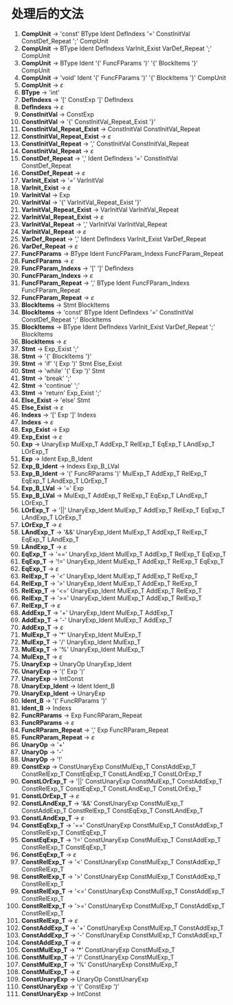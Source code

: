 # 处理后的文法

1. **CompUnit** → 'const' BType Ident DefIndexs '=' ConstInitVal ConstDef_Repeat ';' CompUnit
1. **CompUnit** → BType Ident DefIndexs VarInit_Exist VarDef_Repeat ';' CompUnit
1. **CompUnit** → BType Ident '(' FuncFParams ')' '{' BlockItems '}' CompUnit
1. **CompUnit** → 'void' Ident '(' FuncFParams ')' '{' BlockItems '}' CompUnit
1. **CompUnit** → $\varepsilon$
1. **BType** → 'int'
1. **DefIndexs** → '[' ConstExp ']' DefIndexs
1. **DefIndexs** → $\varepsilon$
1. **ConstInitVal** → ConstExp
1. **ConstInitVal** → '{' ConstInitVal_Repeat_Exist '}'
1. **ConstInitVal_Repeat_Exist** → ConstInitVal ConstInitVal_Repeat
1. **ConstInitVal_Repeat_Exist** → $\varepsilon$
1. **ConstInitVal_Repeat** → ',' ConstInitVal ConstInitVal_Repeat
1. **ConstInitVal_Repeat** → $\varepsilon$
1. **ConstDef_Repeat** → ',' Ident DefIndexs '=' ConstInitVal ConstDef_Repeat
1. **ConstDef_Repeat** → $\varepsilon$
1. **VarInit_Exist** → '=' VarInitVal
1. **VarInit_Exist** → $\varepsilon$
1. **VarInitVal** → Exp
1. **VarInitVal** → '{' VarInitVal_Repeat_Exist '}'
1. **VarInitVal_Repeat_Exist** → VarInitVal VarInitVal_Repeat
1. **VarInitVal_Repeat_Exist** → $\varepsilon$
1. **VarInitVal_Repeat** → ',' VarInitVal VarInitVal_Repeat
1. **VarInitVal_Repeat** → $\varepsilon$
1. **VarDef_Repeat** → ',' Ident DefIndexs VarInit_Exist VarDef_Repeat
1. **VarDef_Repeat** → $\varepsilon$
1. **FuncFParams** → BType Ident FuncFParam_Indexs FuncFParam_Repeat
1. **FuncFParams** → $\varepsilon$
1. **FuncFParam_Indexs** → '[' ']' DefIndexs
1. **FuncFParam_Indexs** → $\varepsilon$
1. **FuncFParam_Repeat** → ',' BType Ident FuncFParam_Indexs FuncFParam_Repeat
1. **FuncFParam_Repeat** → $\varepsilon$
1. **BlockItems** → Stmt BlockItems
1. **BlockItems** → 'const' BType Ident DefIndexs '=' ConstInitVal ConstDef_Repeat ';' BlockItems
1. **BlockItems** → BType Ident DefIndexs VarInit_Exist VarDef_Repeat ';' BlockItems
1. **BlockItems** → $\varepsilon$
1. **Stmt** → Exp_Exist ';'
1. **Stmt** → '{' BlockItems '}'
1. **Stmt** → 'if' '( Exp ')' Stmt Else_Exist
1. **Stmt** → 'while' '(' Exp ')' Stmt
1. **Stmt** → 'break' ';'
1. **Stmt** → 'continue' ';'
1. **Stmt** → 'return' Exp_Exist ';'
1. **Else_Exist** → 'else' Stmt
1. **Else_Exist** → $\varepsilon$
1. **Indexs** → '[' Exp ']' Indexs
1. **Indexs** → $\varepsilon$
1. **Exp_Exist** → Exp
1. **Exp_Exist** → $\varepsilon$
1. **Exp** → UnaryExp MulExp_T AddExp_T RelExp_T EqExp_T LAndExp_T LOrExp_T
1. **Exp** → Ident Exp_B_Ident
1. **Exp_B_Ident** → Indexs Exp_B_LVal
1. **Exp_B_Ident** → '(' FuncRParams ')' MulExp_T AddExp_T RelExp_T EqExp_T LAndExp_T LOrExp_T
1. **Exp_B_LVal** → '=' Exp
1. **Exp_B_LVal** → MulExp_T AddExp_T RelExp_T EqExp_T LAndExp_T LOrExp_T
1. **LOrExp_T** → '||' UnaryExp_Ident MulExp_T AddExp_T RelExp_T EqExp_T LAndExp_T LOrExp_T
1. **LOrExp_T** → $\varepsilon$
1. **LAndExp_T** → '&&' UnaryExp_Ident MulExp_T AddExp_T RelExp_T EqExp_T LAndExp_T
1. **LAndExp_T** → $\varepsilon$
1. **EqExp_T** → '==' UnaryExp_Ident MulExp_T AddExp_T RelExp_T EqExp_T
1. **EqExp_T** → '!=' UnaryExp_Ident MulExp_T AddExp_T RelExp_T EqExp_T
1. **EqExp_T** → $\varepsilon$
1. **RelExp_T** → '<' UnaryExp_Ident MulExp_T AddExp_T RelExp_T
1. **RelExp_T** → '>' UnaryExp_Ident MulExp_T AddExp_T RelExp_T
1. **RelExp_T** → '<=' UnaryExp_Ident MulExp_T AddExp_T RelExp_T
1. **RelExp_T** → '>=' UnaryExp_Ident MulExp_T AddExp_T RelExp_T
1. **RelExp_T** → $\varepsilon$
1. **AddExp_T** → '+' UnaryExp_Ident MulExp_T AddExp_T
1. **AddExp_T** → '-' UnaryExp_Ident MulExp_T AddExp_T
1. **AddExp_T** → $\varepsilon$
1. **MulExp_T** → '\*' UnaryExp_Ident MulExp_T
1. **MulExp_T** → '/' UnaryExp_Ident MulExp_T
1. **MulExp_T** → '%' UnaryExp_Ident MulExp_T
1. **MulExp_T** → $\varepsilon$
1. **UnaryExp** → UnaryOp UnaryExp_Ident
1. **UnaryExp** → '(' Exp ')'
1. **UnaryExp** → IntConst
1. **UnaryExp_Ident** → Ident Ident_B
1. **UnaryExp_Ident** → UnaryExp
1. **Ident_B** → '(' FuncRParams ')'
1. **Ident_B** → Indexs
1. **FuncRParams** → Exp FuncRParam_Repeat
1. **FuncRParams** → $\varepsilon$
1. **FuncRParam_Repeat** → ',' Exp FuncRParam_Repeat
1. **FuncRParam_Repeat** → $\varepsilon$
1. **UnaryOp** → '+'
1. **UnaryOp** → '-'
1. **UnaryOp** → '!'
1. **ConstExp** → ConstUnaryExp ConstMulExp_T ConstAddExp_T ConstRelExp_T ConstEqExp_T ConstLAndExp_T ConstLOrExp_T
1. **ConstLOrExp_T** → '||' ConstUnaryExp ConstMulExp_T ConstAddExp_T ConstRelExp_T ConstEqExp_T ConstLAndExp_T ConstLOrExp_T
1. **ConstLOrExp_T** → $\varepsilon$
1. **ConstLAndExp_T** → '&&' ConstUnaryExp ConstMulExp_T ConstAddExp_T ConstRelExp_T ConstEqExp_T ConstLAndExp_T
1. **ConstLAndExp_T** → $\varepsilon$
1. **ConstEqExp_T** → '==' ConstUnaryExp ConstMulExp_T ConstAddExp_T ConstRelExp_T ConstEqExp_T
1. **ConstEqExp_T** → '!=' ConstUnaryExp ConstMulExp_T ConstAddExp_T ConstRelExp_T ConstEqExp_T
1. **ConstEqExp_T** → $\varepsilon$
1. **ConstRelExp_T** → '<' ConstUnaryExp ConstMulExp_T ConstAddExp_T ConstRelExp_T
1. **ConstRelExp_T** → '>' ConstUnaryExp ConstMulExp_T ConstAddExp_T ConstRelExp_T
1. **ConstRelExp_T** → '<=' ConstUnaryExp ConstMulExp_T ConstAddExp_T ConstRelExp_T
1. **ConstRelExp_T** → '>=' ConstUnaryExp ConstMulExp_T ConstAddExp_T ConstRelExp_T
1. **ConstRelExp_T** → $\varepsilon$
1. **ConstAddExp_T** → '+' ConstUnaryExp ConstMulExp_T ConstAddExp_T
1. **ConstAddExp_T** → '-' ConstUnaryExp ConstMulExp_T ConstAddExp_T
1. **ConstAddExp_T** → $\varepsilon$
1. **ConstMulExp_T** → '\*' ConstUnaryExp ConstMulExp_T
1. **ConstMulExp_T** → '/' ConstUnaryExp ConstMulExp_T
1. **ConstMulExp_T** → '%' ConstUnaryExp ConstMulExp_T
1. **ConstMulExp_T** → $\varepsilon$
1. **ConstUnaryExp** → UnaryOp ConstUnaryExp
1. **ConstUnaryExp** → '(' ConstExp ')'
1. **ConstUnaryExp** → IntConst
